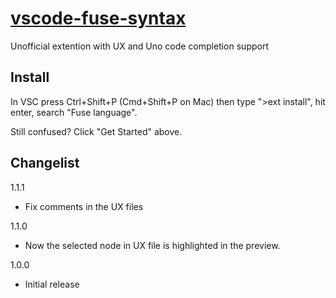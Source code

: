 # [vscode-fuse-syntax](https://github.com/sergiirocks/vscode-fuse-syntax)

Unofficial extention with UX and Uno code completion support

## Install

In VSC press Ctrl+Shift+P (Cmd+Shift+P on Mac) then type ">ext install", hit enter, search "Fuse language".

Still confused? Click "Get Started" above.


## Changelist

1.1.1
  - Fix comments in the UX files

1.1.0
  - Now the selected node in UX file is highlighted in the preview.

1.0.0
  - Initial release
